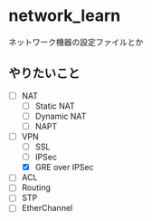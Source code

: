 # network_learn

ネットワーク機器の設定ファイルとか

## やりたいこと

- [ ] NAT
    - [ ] Static NAT
    - [ ] Dynamic NAT
    - [ ] NAPT
- [ ] VPN
    - [ ] SSL
    - [ ] IPSec
    - [x] GRE over IPSec
- [ ] ACL
- [ ] Routing
- [ ] STP
- [ ] EtherChannel